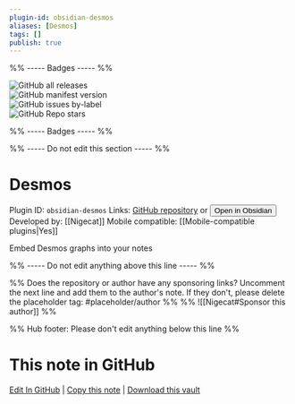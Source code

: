 ```yaml
---
plugin-id: obsidian-desmos
aliases: [Desmos]
tags: []
publish: true
---
```


%% ----- Badges ----- %%

![GitHub all releases](https://img.shields.io/github/downloads/Nigecat/obsidian-desmos/total?color=573E7A&logo=github&style=for-the-badge)  
![GitHub manifest version](https://img.shields.io/github/manifest-json/v/Nigecat/obsidian-desmos?color=573E7A&logo=github&style=for-the-badge)  
![GitHub issues by-label](https://img.shields.io/github/issues/Nigecat/obsidian-desmos/help%20wanted?color=573E7A&logo=github&style=for-the-badge)  
![GitHub Repo stars](https://img.shields.io/github/stars/Nigecat/obsidian-desmos?color=573E7A&logo=github&style=for-the-badge)

%% ----- Badges ----- %%

%% ----- Do not edit this section ----- %%

# Desmos

Plugin ID: `obsidian-desmos`
Links: [GitHub repository](https://github.com/Nigecat/obsidian-desmos) or [<button id=HH>Open in Obsidian</button>](obsidian://show-plugin?id=obsidian-desmos)
Developed by: [[Nigecat]]
Mobile compatible: [[Mobile-compatible plugins|Yes]]

Embed Desmos graphs into your notes

%% ----- Do not edit anything above this line ----- %%

%% Does the repository or author have any sponsoring links? Uncomment the next line and add them to the author's note. If they don't, please delete the placeholder tag: #placeholder/author %%
%% ![[Nigecat#Sponsor this author]] %%

%% Hub footer: Please don't edit anything below this line %%

# This note in GitHub

<span class="git-footer">[Edit In GitHub](https://github.dev/obsidian-community/obsidian-hub/blob/main/02%20-%20Community%20Expansions/02.05%20All%20Community%20Expansions/Plugins/obsidian-desmos.md "git-hub-edit-note") | [Copy this note](https://raw.githubusercontent.com/obsidian-community/obsidian-hub/main/02%20-%20Community%20Expansions/02.05%20All%20Community%20Expansions/Plugins/obsidian-desmos.md "git-hub-copy-note") | [Download this vault](https://github.com/obsidian-community/obsidian-hub/archive/refs/heads/main.zip "git-hub-download-vault") </span>

